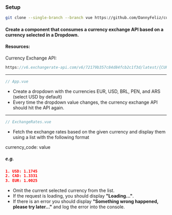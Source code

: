 ### Setup

```bash
git clone --single-branch --branch vue https://github.com/DannyFeliz/currency-api-exercise.git && cd currency-api-exercise && npm install && npm run serve
```

#### Create a component that consumes a currency exchange API based on a currency selected in a Dropdown.

#### Resources:

Currency Exchange API:

```js
https://v6.exchangerate-api.com/v6/72179b357c84d84fcb2c1f3d/latest/{CURRENCY_CODE}
```

<hr>

```js
// App.vue
```

- Create a dropdown with the currencies EUR, USD, BRL, PEN, and ARS (select USD by default)
- Every time the dropdown value changes, the currency exchange API should hit the API again.

<hr>

```js
// ExchangeRates.vue
```

- Fetch the exchange rates based on the given currency and display them using a list with the following format

currency_code: value

##### e.g.

```json
1. USD: 1.1745
2. CAD: 1.3331
3. EUR: 1.0025
```
- Omit the current selected currency from the list.
- If the request is loading, you should display **"Loading..."**.
- If there is an error you should display **"Something wrong happened, please try later..."** and log the error into the console.
